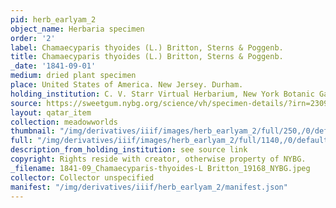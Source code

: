 ```yaml
---
pid: herb_earlyam_2
object_name: Herbaria specimen
order: '2'
label: Chamaecyparis thyoides (L.) Britton, Sterns & Poggenb.
title: Chamaecyparis thyoides (L.) Britton, Sterns & Poggenb.
_date: '1841-09-01'
medium: dried plant specimen
place: United States of America. New Jersey. Durham.
holding_institution: C. V. Starr Virtual Herbarium, New York Botanic Garden
source: https://sweetgum.nybg.org/science/vh/specimen-details/?irn=23091
layout: qatar_item
collection: meadowworlds
thumbnail: "/img/derivatives/iiif/images/herb_earlyam_2/full/250,/0/default.jpg"
full: "/img/derivatives/iiif/images/herb_earlyam_2/full/1140,/0/default.jpg"
description_from_holding_institution: see source link
copyright: Rights reside with creator, otherwise property of NYBG.
_filename: 1841-09_Chamaecyparis-thyoides-L Britton_19168_NYBG.jpeg
collector: Collector unspecified
manifest: "/img/derivatives/iiif/herb_earlyam_2/manifest.json"
---
```

